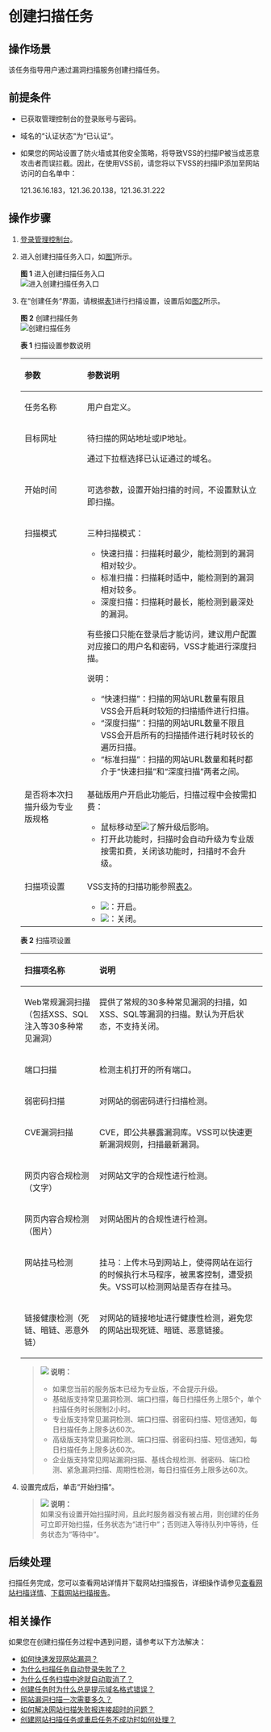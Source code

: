 # 创建扫描任务<a name="vss_01_0067"></a>

## 操作场景<a name="section33317451614"></a>

该任务指导用户通过漏洞扫描服务创建扫描任务。

## 前提条件<a name="section98086323216"></a>

-   已获取管理控制台的登录账号与密码。
-   域名的“认证状态“为“已认证“。
-   如果您的网站设置了防火墙或其他安全策略，将导致VSS的扫描IP被当成恶意攻击者而误拦截。因此，在使用VSS前，请您将以下VSS的扫描IP添加至网站访问的白名单中：

    121.36.16.183，121.36.20.138，121.36.31.222


## 操作步骤<a name="section6421111252511"></a>

1.  [登录管理控制台](https://console.huaweicloud.com/)。
2.  进入创建扫描任务入口，如[图1](#fig4989100164918)所示。

    **图 1**  进入创建扫描任务入口<a name="fig4989100164918"></a>  
    ![](figures/进入创建扫描任务入口.png "进入创建扫描任务入口")

3.  在“创建任务“界面，请根据[表1](#table6685635142213)进行扫描设置，设置后如[图2](#fig17685113516224)所示。

    **图 2**  创建扫描任务<a name="fig17685113516224"></a>  
    ![](figures/创建扫描任务.png "创建扫描任务")

    **表 1**  扫描设置参数说明

    <a name="table6685635142213"></a>
    <table><thead align="left"><tr id="row6685103582212"><th class="cellrowborder" valign="top" width="25.840000000000003%" id="mcps1.2.3.1.1"><p id="p13685133562214"><a name="p13685133562214"></a><a name="p13685133562214"></a>参数</p>
    </th>
    <th class="cellrowborder" valign="top" width="74.16%" id="mcps1.2.3.1.2"><p id="p186852035162214"><a name="p186852035162214"></a><a name="p186852035162214"></a>参数说明</p>
    </th>
    </tr>
    </thead>
    <tbody><tr id="row96853351221"><td class="cellrowborder" valign="top" width="25.840000000000003%" headers="mcps1.2.3.1.1 "><p id="p16851235162214"><a name="p16851235162214"></a><a name="p16851235162214"></a>任务名称</p>
    </td>
    <td class="cellrowborder" valign="top" width="74.16%" headers="mcps1.2.3.1.2 "><p id="p10685163520229"><a name="p10685163520229"></a><a name="p10685163520229"></a>用户自定义。</p>
    </td>
    </tr>
    <tr id="row1768593502210"><td class="cellrowborder" valign="top" width="25.840000000000003%" headers="mcps1.2.3.1.1 "><p id="p96851835162212"><a name="p96851835162212"></a><a name="p96851835162212"></a>目标网址</p>
    </td>
    <td class="cellrowborder" valign="top" width="74.16%" headers="mcps1.2.3.1.2 "><p id="p126851135172219"><a name="p126851135172219"></a><a name="p126851135172219"></a>待扫描的网站地址或IP地址。</p>
    <p id="p5685173522216"><a name="p5685173522216"></a><a name="p5685173522216"></a>通过下拉框选择已认证通过的域名。</p>
    </td>
    </tr>
    <tr id="row1239144922819"><td class="cellrowborder" valign="top" width="25.840000000000003%" headers="mcps1.2.3.1.1 "><p id="p42391149162810"><a name="p42391149162810"></a><a name="p42391149162810"></a>开始时间</p>
    </td>
    <td class="cellrowborder" valign="top" width="74.16%" headers="mcps1.2.3.1.2 "><p id="p1123924962810"><a name="p1123924962810"></a><a name="p1123924962810"></a>可选参数，设置开始扫描的时间，不设置默认立即扫描。</p>
    </td>
    </tr>
    <tr id="row16978346192814"><td class="cellrowborder" valign="top" width="25.840000000000003%" headers="mcps1.2.3.1.1 "><p id="p12978114622810"><a name="p12978114622810"></a><a name="p12978114622810"></a>扫描模式</p>
    </td>
    <td class="cellrowborder" valign="top" width="74.16%" headers="mcps1.2.3.1.2 "><p id="p18978174618283"><a name="p18978174618283"></a><a name="p18978174618283"></a>三种扫描模式：</p>
    <a name="ul166301250203018"></a><a name="ul166301250203018"></a><ul id="ul166301250203018"><li>快速扫描：扫描耗时最少，能检测到的漏洞相对较少。</li><li>标准扫描：扫描耗时适中，能检测到的漏洞相对较多。</li><li>深度扫描：扫描耗时最长，能检测到最深处的漏洞。</li></ul>
    <p id="p1274618671012"><a name="p1274618671012"></a><a name="p1274618671012"></a>有些接口只能在登录后才能访问，建议用户配置对应接口的用户名和密码，VSS才能进行深度扫描。</p>
    <div class="note" id="note339745885617"><a name="note339745885617"></a><a name="note339745885617"></a><span class="notetitle"> 说明： </span><div class="notebody"><a name="ul105281511945"></a><a name="ul105281511945"></a><ul id="ul105281511945"><li><span class="parmvalue" id="parmvalue139372196589"><a name="parmvalue139372196589"></a><a name="parmvalue139372196589"></a>“快速扫描”</span>：扫描的网站URL数量有限且VSS会开启耗时较短的扫描插件进行扫描。</li><li><span class="parmvalue" id="parmvalue17136725125812"><a name="parmvalue17136725125812"></a><a name="parmvalue17136725125812"></a>“深度扫描”</span>：扫描的网站URL数量不限且VSS会开启所有的扫描插件进行耗时较长的遍历扫描。</li><li><span class="parmvalue" id="parmvalue038902955819"><a name="parmvalue038902955819"></a><a name="parmvalue038902955819"></a>“标准扫描”</span>：扫描的网站URL数量和耗时都介于<span class="parmvalue" id="parmvalue61131326315"><a name="parmvalue61131326315"></a><a name="parmvalue61131326315"></a>“快速扫描”</span>和<span class="parmvalue" id="parmvalue148831611836"><a name="parmvalue148831611836"></a><a name="parmvalue148831611836"></a>“深度扫描”</span>两者之间。</li></ul>
    </div></div>
    </td>
    </tr>
    <tr id="row11685193520221"><td class="cellrowborder" valign="top" width="25.840000000000003%" headers="mcps1.2.3.1.1 "><p id="p1668514358221"><a name="p1668514358221"></a><a name="p1668514358221"></a>是否将本次扫描升级为专业版规格</p>
    </td>
    <td class="cellrowborder" valign="top" width="74.16%" headers="mcps1.2.3.1.2 "><p id="p1868543552214"><a name="p1868543552214"></a><a name="p1868543552214"></a>基础版用户开启此功能后，扫描过程中会按需扣费：</p>
    <a name="ul176851835172211"></a><a name="ul176851835172211"></a><ul id="ul176851835172211"><li>鼠标移动至<a name="image1809164811913"></a><a name="image1809164811913"></a><span><img id="image1809164811913" src="figures/icon-help.png"></span>了解升级后影响。</li><li>打开此功能时，扫描时会自动升级为专业版按需扣费，关闭该功能时，扫描时不会升级。</li></ul>
    </td>
    </tr>
    <tr id="row552974610328"><td class="cellrowborder" valign="top" width="25.840000000000003%" headers="mcps1.2.3.1.1 "><p id="p45291046133214"><a name="p45291046133214"></a><a name="p45291046133214"></a>扫描项设置</p>
    </td>
    <td class="cellrowborder" valign="top" width="74.16%" headers="mcps1.2.3.1.2 "><p id="p4529144618324"><a name="p4529144618324"></a><a name="p4529144618324"></a>VSS支持的扫描功能参照<a href="#table832472816452">表2</a>。</p>
    <a name="ul14553014513"></a><a name="ul14553014513"></a><ul id="ul14553014513"><li><a name="image7587143010327"></a><a name="image7587143010327"></a><span><img id="image7587143010327" src="figures/icon-open.png"></span>：开启。</li><li><a name="image1159013513120"></a><a name="image1159013513120"></a><span><img id="image1159013513120" src="figures/icon-close.png"></span>：关闭。</li></ul>
    </td>
    </tr>
    </tbody>
    </table>

    **表 2**  扫描项设置

    <a name="table832472816452"></a>
    <table><thead align="left"><tr id="row163261428164510"><th class="cellrowborder" valign="top" width="30.9%" id="mcps1.2.3.1.1"><p id="p1532642814454"><a name="p1532642814454"></a><a name="p1532642814454"></a>扫描项名称</p>
    </th>
    <th class="cellrowborder" valign="top" width="69.1%" id="mcps1.2.3.1.2"><p id="p3326182816459"><a name="p3326182816459"></a><a name="p3326182816459"></a>说明</p>
    </th>
    </tr>
    </thead>
    <tbody><tr id="row10326102814457"><td class="cellrowborder" valign="top" width="30.9%" headers="mcps1.2.3.1.1 "><p id="p1432602844519"><a name="p1432602844519"></a><a name="p1432602844519"></a>Web常规漏洞扫描（包括XSS、SQL注入等30多种常见漏洞）</p>
    </td>
    <td class="cellrowborder" valign="top" width="69.1%" headers="mcps1.2.3.1.2 "><p id="p232613286455"><a name="p232613286455"></a><a name="p232613286455"></a>提供了常规的30多种常见漏洞的扫描，如XSS、SQL等漏洞的扫描。默认为开启状态，不支持关闭。</p>
    </td>
    </tr>
    <tr id="row43261028164520"><td class="cellrowborder" valign="top" width="30.9%" headers="mcps1.2.3.1.1 "><p id="p1032672854510"><a name="p1032672854510"></a><a name="p1032672854510"></a>端口扫描</p>
    </td>
    <td class="cellrowborder" valign="top" width="69.1%" headers="mcps1.2.3.1.2 "><p id="p15326182819457"><a name="p15326182819457"></a><a name="p15326182819457"></a>检测主机打开的所有端口。</p>
    </td>
    </tr>
    <tr id="row17326428134515"><td class="cellrowborder" valign="top" width="30.9%" headers="mcps1.2.3.1.1 "><p id="p1732652820457"><a name="p1732652820457"></a><a name="p1732652820457"></a>弱密码扫描</p>
    </td>
    <td class="cellrowborder" valign="top" width="69.1%" headers="mcps1.2.3.1.2 "><p id="p832652894516"><a name="p832652894516"></a><a name="p832652894516"></a>对网站的弱密码进行扫描检测。</p>
    </td>
    </tr>
    <tr id="row16326122844510"><td class="cellrowborder" valign="top" width="30.9%" headers="mcps1.2.3.1.1 "><p id="p432615285451"><a name="p432615285451"></a><a name="p432615285451"></a>CVE漏洞扫描</p>
    </td>
    <td class="cellrowborder" valign="top" width="69.1%" headers="mcps1.2.3.1.2 "><p id="p1232662844519"><a name="p1232662844519"></a><a name="p1232662844519"></a>CVE，即公共暴露漏洞库。VSS可以快速更新漏洞规则，扫描最新漏洞。</p>
    </td>
    </tr>
    <tr id="row63261128104515"><td class="cellrowborder" valign="top" width="30.9%" headers="mcps1.2.3.1.1 "><p id="p14326728134510"><a name="p14326728134510"></a><a name="p14326728134510"></a>网页内容合规检测（文字）</p>
    </td>
    <td class="cellrowborder" valign="top" width="69.1%" headers="mcps1.2.3.1.2 "><p id="p9326172818457"><a name="p9326172818457"></a><a name="p9326172818457"></a>对网站文字的合规性进行检测。</p>
    </td>
    </tr>
    <tr id="row73261228194515"><td class="cellrowborder" valign="top" width="30.9%" headers="mcps1.2.3.1.1 "><p id="p332662874518"><a name="p332662874518"></a><a name="p332662874518"></a>网页内容合规检测（图片）</p>
    </td>
    <td class="cellrowborder" valign="top" width="69.1%" headers="mcps1.2.3.1.2 "><p id="p632632844511"><a name="p632632844511"></a><a name="p632632844511"></a>对网站图片的合规性进行检测。</p>
    </td>
    </tr>
    <tr id="row528481235011"><td class="cellrowborder" valign="top" width="30.9%" headers="mcps1.2.3.1.1 "><p id="p328511127504"><a name="p328511127504"></a><a name="p328511127504"></a>网站挂马检测</p>
    </td>
    <td class="cellrowborder" valign="top" width="69.1%" headers="mcps1.2.3.1.2 "><p id="p12286181216509"><a name="p12286181216509"></a><a name="p12286181216509"></a>挂马：上传木马到网站上，使得网站在运行的时候执行木马程序，被黑客控制，遭受损失。VSS可以检测网站是否存在挂马。</p>
    </td>
    </tr>
    <tr id="row652215224509"><td class="cellrowborder" valign="top" width="30.9%" headers="mcps1.2.3.1.1 "><p id="p45221522135017"><a name="p45221522135017"></a><a name="p45221522135017"></a>链接健康检测（死链、暗链、恶意外链）</p>
    </td>
    <td class="cellrowborder" valign="top" width="69.1%" headers="mcps1.2.3.1.2 "><p id="p13522922165012"><a name="p13522922165012"></a><a name="p13522922165012"></a>对网站的链接地址进行健康性检测，避免您的网站出现死链、暗链、恶意链接。</p>
    </td>
    </tr>
    </tbody>
    </table>

    >![](public_sys-resources/icon-note.gif) **说明：**   
    >-   如果您当前的服务版本已经为专业版，不会提示升级。  
    >-   基础版支持常见漏洞检测、端口扫描，每日扫描任务上限5个，单个扫描任务时长限制2小时。  
    >-   专业版支持常见漏洞检测、端口扫描、弱密码扫描、短信通知，每日扫描任务上限多达60次。  
    >-   高级版支持常见漏洞检测、端口扫描、弱密码扫描、短信通知，每日扫描任务上限多达60次。  
    >-   企业版支持常见网站漏洞扫描、基线合规检测、弱密码、端口检测、紧急漏洞扫描、周期性检测，每日扫描任务上限多达60次。  

4.  设置完成后，单击“开始扫描“。

    >![](public_sys-resources/icon-note.gif) **说明：**   
    >如果没有设置开始扫描时间，且此时服务器没有被占用，则创建的任务可立即开始扫描，任务状态为“进行中“；否则进入等待队列中等待，任务状态为“等待中“。  


## 后续处理<a name="section13928845185418"></a>

扫描任务完成，您可以查看网站详情并下载网站扫描报告，详细操作请参见[查看网站扫描详情](查看网站扫描详情.md)、[下载网站扫描报告](下载网站扫描报告.md)。

## 相关操作<a name="section1074716203166"></a>

如果您在创建扫描任务过程中遇到问题，请参考以下方法解决：

-   [如何快速发现网站漏洞？](https://support.huaweicloud.com/vss_faq/vss_01_0045.html)
-   [为什么扫描任务自动登录失败了？](https://support.huaweicloud.com/vss_faq/vss_01_0043.html)
-   [为什么任务扫描中途就自动取消了？](https://support.huaweicloud.com/vss_faq/vss_01_0035.html)
-   [创建任务时为什么总是提示域名格式错误？](https://support.huaweicloud.com/vss_faq/vss_01_0040.html)
-   [网站漏洞扫描一次需要多久？](https://support.huaweicloud.com/vss_faq/vss_01_0026.html)
-   [如何解决网站扫描失败报连接超时的问题？](https://support.huaweicloud.com/vss_faq/vss_01_0097.html)
-   [创建网站扫描任务或重启任务不成功时如何处理？](https://support.huaweicloud.com/vss_faq/vss_01_0025.html)

